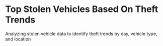# Top Stolen Vehicles Based On Theft Trends
Analyzing stolen vehicle data to identify theft trends by day, vehicle type, and location 
